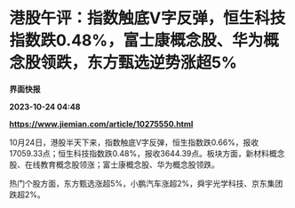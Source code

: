 # 港股午评：指数触底V字反弹，恒生科技指数跌0.48%，富士康概念股、华为概念股领跌，东方甄选逆势涨超5%
**界面快报**

**2023-10-24 04:48**

**https://www.jiemian.com/article/10275550.html**

10月24日，港股半天下来，指数触底V字反弹，恒生指数跌0.66%，报收17059.33点；恒生科技指数跌0.48%，报收3644.39点。板块方面，新材料概念股、在线教育概念股领涨；富士康概念股、华为概念股领跌。

热门个股方面，东方甄选涨超5%，小鹏汽车涨超2%，舜宇光学科技、京东集团跌超2%。